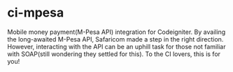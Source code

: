 # ci-mpesa
Mobile money payment(M-Pesa API) integration for Codeigniter. By availing the long-awaited M-Pesa API, Safaricom made a step in the right direction. However, interacting with the API can be an uphill task for those not familiar with SOAP(still wondering they settled for this). To the CI lovers, this is for you!
